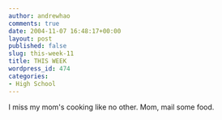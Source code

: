 ```yaml
---
author: andrewhao
comments: true
date: 2004-11-07 16:48:17+00:00
layout: post
published: false
slug: this-week-11
title: THIS WEEK
wordpress_id: 474
categories:
- High School
---
```


I miss my mom's cooking like no other. Mom, mail some food.

